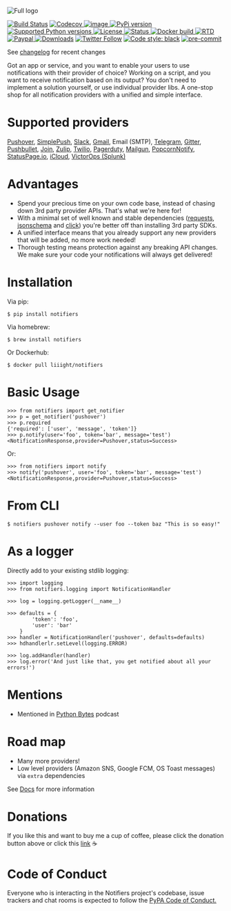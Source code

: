 ![Full logo](https://raw.githubusercontent.com/liiight/notifiers/main/assets/images/circle_full_logo.png)

[![Build Status](https://img.shields.io/endpoint.svg?url=https%3A%2F%2Factions-badge.atrox.dev%2Fnotifiers%2Fnotifiers%2Fbadge%3Fref%3Dmain&style=flat-square)](https://actions-badge.atrox.dev/notifiers/notifiers/goto?ref=master) [![Codecov](https://img.shields.io/codecov/c/github/notifiers/notifiers/master.svg?style=flat-square) ](https://codecov.io/gh/notifiers/notifiers) [![image](https://img.shields.io/gitter/room/nwjs/nw.js.svg?style=flat-square) ](https://gitter.im/notifiers/notifiers) [![PyPi version](https://img.shields.io/pypi/v/notifiers.svg?style=flat-square) ](https://pypi.python.org/pypi/notifiers) [![Supported Python versions](https://img.shields.io/pypi/pyversions/notifiers.svg?style=flat-square) ](https://pypi.org/project/notifiers) [![License](https://img.shields.io/pypi/l/notifiers.svg?style=flat-square) ](https://choosealicense.com/licenses) [![Status](https://img.shields.io/pypi/status/notifiers.svg?style=flat-square) ](https://pypi.org/project/notifiers/) [![Docker build](https://img.shields.io/docker/cloud/build/liiight/notifiers?style=flat-square) ](https://hub.docker.com/r/liiight/notifiers/) [![RTD](https://img.shields.io/readthedocs/notifiers.svg?style=flat-square) ](https://readthedocs.org/projects/notifiers/badge/?version=latest) [![Paypal](https://img.shields.io/badge/Donate-PayPal-green.svg?style=flat-square) ](https://paypal.me/notifiers) [![Downloads](http://pepy.tech/badge/notifiers)](http://pepy.tech/count/notifiers)
[![Twitter Follow](https://img.shields.io/twitter/follow/liiight.svg?style=flat-square&logo=twitter&label=Follow)](https://twitter.com/liiight) [![Code style: black](https://img.shields.io/badge/code%20style-black-000000.svg)](https://github.com/ambv/black) [![pre-commit](https://img.shields.io/badge/pre--commit-enabled-brightgreen?logo=pre-commit&logoColor=white)](https://github.com/pre-commit/pre-commit)


See [changelog](http://notifiers.readthedocs.io/en/latest/changelog.html) for recent changes

Got an app or service, and you want to enable your users to use notifications with their provider of choice? Working on a script, and you want to receive notification based on its output? You don't need to implement a solution yourself, or use individual provider libs. A one-stop shop for all notification providers with a unified and simple interface.

# Supported providers


[Pushover](https://pushover.net/), [SimplePush](https://simplepush.io/), [Slack](https://api.slack.com/), [Gmail](https://www.google.com/gmail/about/), Email (SMTP), [Telegram](https://telegram.org/), [Gitter](https://gitter.im), [Pushbullet](https://www.pushbullet.com), [Join](https://joaoapps.com/join/), [Zulip](https://zulipchat.com/), [Twilio](https://www.twilio.com/), [Pagerduty](https://www.pagerduty.com), [Mailgun](https://www.mailgun.com/), [PopcornNotify](https://popcornnotify.com), [StatusPage.io](https://statuspage.io), [iCloud](https://www.icloud.com/mail), [VictorOps (Splunk)](https://www.splunk.com/en_us/investor-relations/acquisitions/splunk-on-call.html)

# Advantages

-   Spend your precious time on your own code base, instead of chasing down 3rd party provider APIs. That's what we're here for!
-   With a minimal set of well known and stable dependencies ([requests](https://pypi.python.org/pypi/requests), [jsonschema](https://pypi.python.org/pypi/jsonschema/2.6.0) and [click](https://pypi.python.org/pypi/click/6.7)) you're better off than installing 3rd party SDKs.
-   A unified interface means that you already support any new providers that will be added, no more work needed!
-   Thorough testing means protection against any breaking API changes. We make sure your code your notifications will always get delivered!

# Installation

Via pip:
```
$ pip install notifiers
```
Via homebrew:
```
$ brew install notifiers
```
Or Dockerhub:
```
$ docker pull liiight/notifiers
```
# Basic Usage

```pycon
>>> from notifiers import get_notifier
>>> p = get_notifier('pushover')
>>> p.required
{'required': ['user', 'message', 'token']}
>>> p.notify(user='foo', token='bar', message='test')
<NotificationResponse,provider=Pushover,status=Success>
```

Or:
```pycon
>>> from notifiers import notify
>>> notify('pushover', user='foo', token='bar', message='test')
<NotificationResponse,provider=Pushover,status=Success>
```

# From CLI

```text
$ notifiers pushover notify --user foo --token baz "This is so easy!"
```

# As a logger

Directly add to your existing stdlib logging:

```pycon
>>> import logging
>>> from notifiers.logging import NotificationHandler

>>> log = logging.getLogger(__name__)

>>> defaults = {
        'token': 'foo',
        'user': 'bar'
    }
>>> handler = NotificationHandler('pushover', defaults=defaults)
>>> hdhandlerlr.setLevel(logging.ERROR)

>>> log.addHandler(handler)
>>> log.error('And just like that, you get notified about all your errors!')
```

# Mentions

- Mentioned in [Python Bytes](https://pythonbytes.fm/episodes/show/67/result-of-moving-python-to-github) podcast

# Road map

-   Many more providers!
-   Low level providers (Amazon SNS, Google FCM, OS Toast messages) via `extra` dependencies

See [Docs](http://notifiers.readthedocs.io/) for more information

# Donations

If you like this and want to buy me a cup of coffee, please click the donation button above or click this [link](https://paypal.me/notifiers) ☕

# Code of Conduct

Everyone who is interacting in the Notifiers project's codebase, issue trackers and chat rooms is expected to follow the [PyPA Code of Conduct.](https://www.pypa.io/en/latest/code-of-conduct/)
